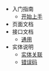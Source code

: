 - 入门指南
  - [开始上手](intro.md)
- 页面文档
- 接口文档
  - [通用](api/index.md)
- 实体说明
  - [实体关联](entity/relationship.md)
  - [错误码](error_code.md)
